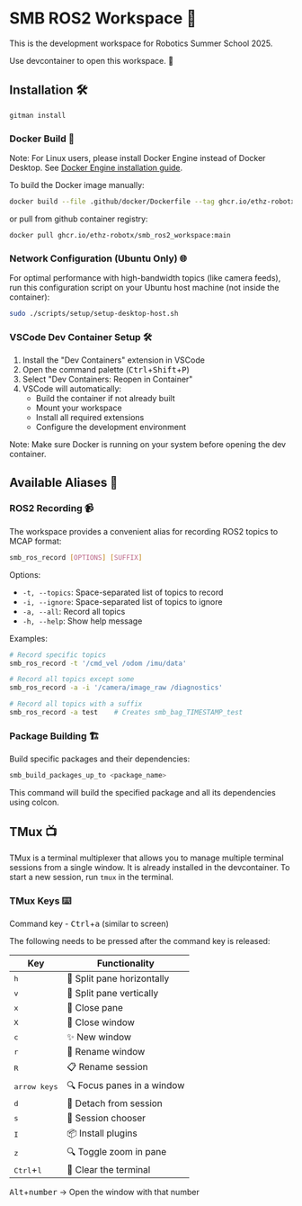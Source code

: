 # SMB ROS2 Workspace 🤖

This is the development workspace for Robotics Summer School 2025.

Use devcontainer to open this workspace. 🐳

## Installation 🛠️

```bash
gitman install
```

### Docker Build 🐳

Note: For Linux users, please install Docker Engine instead of Docker Desktop. See [Docker Engine installation guide](https://docs.docker.com/engine/install/ubuntu/).

To build the Docker image manually:

```bash
docker build --file .github/docker/Dockerfile --tag ghcr.io/ethz-robotx/smb_ros2_workspace:main .
```

or pull from github container registry:
```bash
docker pull ghcr.io/ethz-robotx/smb_ros2_workspace:main
```

### Network Configuration (Ubuntu Only) 🌐

For optimal performance with high-bandwidth topics (like camera feeds), run this configuration script on your Ubuntu host machine (not inside the container):
```bash
sudo ./scripts/setup/setup-desktop-host.sh
```

### VSCode Dev Container Setup 🛠️

1. Install the "Dev Containers" extension in VSCode
2. Open the command palette (<kbd>Ctrl</kbd>+<kbd>Shift</kbd>+<kbd>P</kbd>)
3. Select "Dev Containers: Reopen in Container"
4. VSCode will automatically:
   - Build the container if not already built
   - Mount your workspace
   - Install all required extensions
   - Configure the development environment

Note: Make sure Docker is running on your system before opening the dev container.

## Available Aliases 🚀

### ROS2 Recording 📹

The workspace provides a convenient alias for recording ROS2 topics to MCAP format:

```bash
smb_ros_record [OPTIONS] [SUFFIX]
```

Options:
- `-t, --topics`: Space-separated list of topics to record
- `-i, --ignore`: Space-separated list of topics to ignore
- `-a, --all`: Record all topics
- `-h, --help`: Show help message

Examples:
```bash
# Record specific topics
smb_ros_record -t '/cmd_vel /odom /imu/data'

# Record all topics except some
smb_ros_record -a -i '/camera/image_raw /diagnostics'

# Record all topics with a suffix
smb_ros_record -a test    # Creates smb_bag_TIMESTAMP_test
```

### Package Building 🏗️

Build specific packages and their dependencies:

```bash
smb_build_packages_up_to <package_name>
```

This command will build the specified package and all its dependencies using colcon.

## TMux 📺

TMux is a terminal multiplexer that allows you to manage multiple terminal sessions from a single window. It is already installed in the devcontainer. To start a new session, run `tmux` in the terminal.
### TMux Keys ⌨️

Command key - <kbd>Ctrl</kbd>+<kbd>a</kbd> (similar to screen)

The following needs to be pressed after the command key is released:

| Key | Functionality |
| --- | --- |
| <kbd>h</kbd> | 🔄 Split pane horizontally |
| <kbd>v</kbd> | 🔂 Split pane vertically |
| <kbd>x</kbd> | 🚫 Close pane |
| <kbd>X</kbd> | 🚪 Close window |
| <kbd>c</kbd> | ✨ New window |
| <kbd>r</kbd> | 📝 Rename window |
| <kbd>R</kbd> | 📋 Rename session |
| <kbd>arrow keys</kbd> | 🔍 Focus panes in a window |
| <kbd>d</kbd> | 👋 Detach from session |
| <kbd>s</kbd> | 🔎 Session chooser |
| <kbd>I</kbd> | 📦 Install plugins |
| <kbd>z</kbd> | 🔍 Toggle zoom in pane |
| <kbd>Ctrl</kbd>+<kbd>l</kbd> | 🧹 Clear the terminal |

<kbd>Alt</kbd>+<kbd>number</kbd> → Open the window with that number

